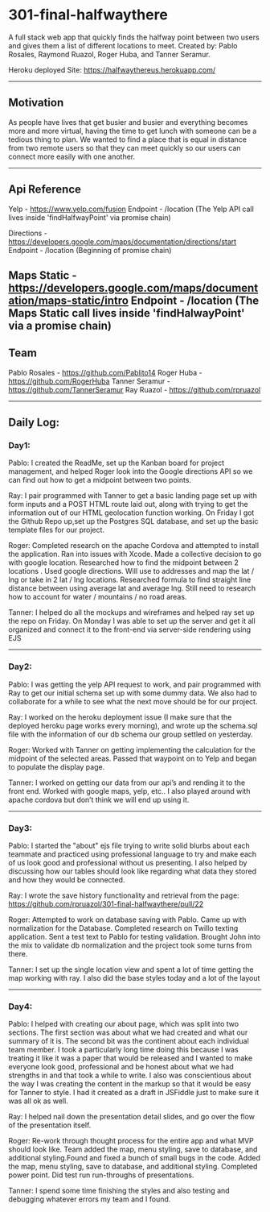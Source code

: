 # 301-final-halfwaythere

A full stack web app that quickly finds the halfway point between two users and gives them a list of different locations to meet.
Created by: Pablo Rosales, Raymond Ruazol, Roger Huba, and Tanner Seramur.

Heroku deployed Site: https://halfwaythereus.herokuapp.com/

-------------
## Motivation
As people have lives that get busier and busier and everything becomes more and more virtual, having the time to get lunch with someone can be a tedious thing to plan. We wanted to find a place that is equal in distance from two remote users so that they can meet quickly so our users can connect more easily with one another.

-------------

## Api Reference
Yelp - https://www.yelp.com/fusion
  Endpoint - /location (The Yelp API call lives inside 'findHalfwayPoint' via promise chain)

Directions - https://developers.google.com/maps/documentation/directions/start
  Endpoint - /location (Beginning of promise chain)

Maps Static - https://developers.google.com/maps/documentation/maps-static/intro
  Endpoint - /location (The Maps Static call lives inside 'findHalwayPoint' via a promise chain)
-------------
## Team

Pablo Rosales - https://github.com/Pablito14
Roger Huba - https://github.com/RogerHuba
Tanner Seramur - https://github.com/TannerSeramur
Ray Ruazol - https://github.com/rpruazol

-------------
## Daily Log: 

### Day1:

Pablo: I created the ReadMe, set up the Kanban board for project management, and helped Roger look into the Google directions API so we can find out how to get a midpoint between two points.

Ray:  I pair programmed with Tanner to get a basic landing page set up with form inputs and a POST HTML route laid out, along with trying to get the information out of our HTML geolocation function working.  On Friday I got the Github Repo up,set up the Postgres SQL database, and set up the basic template files for our project.

Roger:  Completed research on the apache Cordova and attempted to install the application.  Ran into issues with Xcode.  Made a collective decision to go with google location. Researched how to find the midpoint between 2 locations . Used google directions.  Will use to addresses and map the lat / lng or take in 2 lat / lng locations.  Researched formula to find straight line distance between using average lat and average lng.  Still need to research how to account for water / mountains / no road areas.

Tanner:  I helped do all the mockups and wireframes and helped ray set up the repo on Friday.  On Monday I was able to set up the server and get it all organized and connect it to the front-end via server-side rendering using EJS

-------------
### Day2:

Pablo: I was getting the yelp API request to work, and pair programmed with Ray to get our initial schema set up with some dummy data. We also had to collaborate for a while to see what the next move should be for our project.

Ray:  I worked on the heroku deployment issue (I make sure that the deployed heroku page works every morning), and wrote up the schema.sql file with the information of our db schema our group settled on yesterday.

Roger:  Worked with Tanner on getting implementing the calculation for the midpoint of the selected areas.  Passed that waypoint on to Yelp and began to populate the display page.

Tanner:  I worked on getting our data from our api’s and rending it to the front end. Worked with google maps, yelp, etc.. I also played around with apache cordova but don’t think we will end up using it.

-------------
### Day3:

Pablo: I started the "about" ejs file trying to write solid blurbs about each teammate and practiced using professional language to try and make each of us look good and professional without us presenting. I also helped by discussing how our tables should look like regarding what data they stored and how they would be connected.

Ray:  I wrote the save history functionality and retrieval from the page:
https://github.com/rpruazol/301-final-halfwaythere/pull/22

Roger:  Attempted to work on database saving with Pablo.  Came up with normalization for the Database.  Completed research on Twillo texting application.  Sent a test text to Pablo for testing validation. Brought John into the mix to validate db normalization and the project took some turns from there.

Tanner:  I set up the single location view and spent a lot of time getting the map working with ray. I also did the base styles today and a lot of the layout

-------------
### Day4:

Pablo: I helped with creating our about page, which was split into two sections. The first section was about what we had created and what our summary of it is. The second bit was the continent about each individual team member. I took a particularly long time doing this because I was treating it like it was a paper that would be released and I wanted to make everyone look good, professional and be honest about what we had strengths in and that took a while to write. I also was conscientious about the way I was creating the content in the markup so that it would be easy for Tanner to style. I had it created as a draft in JSFiddle just to make sure it was all ok as well.

Ray:  I helped nail down the presentation detail slides, and go over the flow of the presentation itself.

Roger:  Re-work through thought process for the entire app and what MVP should look like.  Team added the map, menu styling, save to database, and additional styling.Found and fixed a bunch of small bugs in the code.  Added the map, menu styling, save to database, and additional styling.  Completed power point.  Did test run run-throughs of presentations.

Tanner:  I spend some time finishing the styles and also testing and debugging whatever errors my team and I found.
